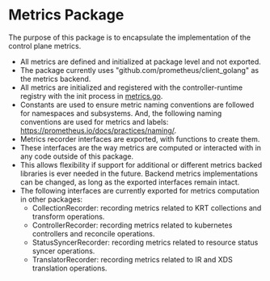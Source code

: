 # Metrics Package

The purpose of this package is to encapsulate the implementation of the control plane metrics.

- All metrics are defined and initialized at package level and not exported.
- The package currently uses "github.com/prometheus/client_golang" as the metrics backend.
- All metrics are initialized and registered with the controller-runtime registry with the init process in [metrics.go](metrics.go).
- Constants are used to ensure metric naming conventions are followed for namespaces and subsystems. And, the following naming conventions are used for metrics and labels: https://prometheus.io/docs/practices/naming/.
- Metrics recorder interfaces are exported, with functions to create them.
- These interfaces are the way metrics are computed or interacted with in any code outside of this package.
- This allows flexibility if support for additional or different metrics backed libraries is ever needed in the future. Backend metrics implementations can be changed, as long as the exported interfaces remain intact.
- The following interfaces are currently exported for metrics computation in other packages:
  - CollectionRecorder: recording metrics related to KRT collections and transform operations.
  - ControllerRecorder: recording metrics related to kubernetes controllers and reconcile operations.
  - StatusSyncerRecorder: recording metrics related to resource status syncer operations.
  - TranslatorRecorder: recording metrics related to IR and XDS translation operations.
